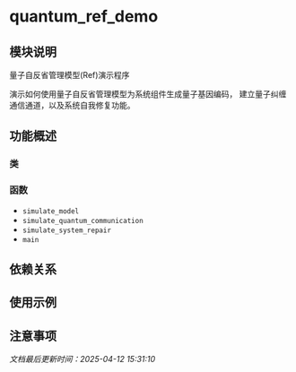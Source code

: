# quantum_ref_demo

## 模块说明
量子自反省管理模型(Ref)演示程序

演示如何使用量子自反省管理模型为系统组件生成量子基因编码，
建立量子纠缠通信通道，以及系统自我修复功能。

## 功能概述

### 类


### 函数

- `simulate_model`
- `simulate_quantum_communication`
- `simulate_system_repair`
- `main`

## 依赖关系

## 使用示例

## 注意事项

*文档最后更新时间：2025-04-12 15:31:10*
